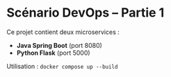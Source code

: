 # Scénario DevOps – Partie 1

Ce projet contient deux microservices :
- **Java Spring Boot** (port 8080)
- **Python Flask** (port 5000)

Utilisation : `docker compose up --build`
